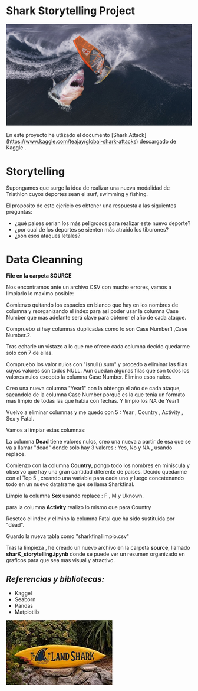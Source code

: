 # Shark Storytelling Project
![img2](https://github.com/amorenorp/Shark_clean_project/blob/main/images/shark-2017046_1280.jpg)


En este proyecto he utlizado el documento [Shark Attack] (https://www.kaggle.com/teajay/global-shark-attacks) descargado de Kaggle .



# Storytelling


Supongamos que surge la idea de realizar una nueva modalidad de Triathlon cuyos deportes sean el surf, swimming y fishing. 


El proposito de este ejericio es obtener una respuesta a las siguientes preguntas:

- ¿qué paises serian los más peligrosos para realizar este nuevo deporte? 
- ¿por cual de los deportes se sienten más atraido los tiburones? 
- ¿son esos ataques letales?


 # Data Cleanning
 **File en la carpeta SOURCE**

Nos encontramos ante un archivo CSV con mucho errores, vamos a limpiarlo lo maximo posible: 

Comienzo quitando los espacios en blanco que hay en los nombres de columna y reorganizando el index para así poder usar la columna Case Number que mas adelante será clave para obtener el año de cada ataque.

Compruebo si hay columnas duplicadas como lo son Case Number.1 ,Case Number.2. 

Tras echarle un vistazo a lo que me ofrece cada columna decido quedarme solo con 7 de ellas. 

Compruebo los valor nulos con "isnull().sum" y procedo a eliminar las filas cuyos valores son todos NULL.
Aun quedan algunas filas que son todos los valores nulos excepto la columna Case Number. 
Elimino esos nulos. 

Creo una nueva columna "Year1" con la obtengo el año de cada ataque, sacandolo de la columna Case Number porque es la que tenia un formato mas limpio de todas las que habia con fechas. Y limpio los NA de Year1

Vuelvo a eliminar columnas y me quedo con 5 : Year , Country , Activity , Sex y Fatal.

Vamos a limpiar estas columnas:

La columna **Dead** tiene valores nulos, creo una nueva a partir de esa que se va a llamar "dead" donde solo hay 3 valores : Yes, No y NA , usando replace.

Comienzo con la columna **Country**,  pongo todo los nombres en miniscula y observo que hay una gran cantidad diferente de paises. 
Decido quedarme con el Top 5 , creando una variable para cada uno y luego concatenando todo en un nuevo dataframe que se llama Sharkfinal.

Limpio la columna **Sex** usando replace : F , M y Uknown.

para la columna **Activity** realizo lo mismo que para Country

Reseteo el index y elimino la columna Fatal que ha sido sustituida por "dead". 

Guardo la nueva tabla como "sharkfinallimpio.csv"


Tras la limpieza , he creado un nuevo archivo en la carpeta **source**, llamado **sharK_storytelling.ipynb** donde se puede ver un resumen organizado en graficos para que sea mas visual y atractivo. 


## *Referencias y bibliotecas:*

 - Kaggel 
 - Seaborn
 - Pandas 
 - Matplotlib

![sharkimg](https://github.com/amorenorp/Shark_clean_project/blob/main/images/sharkimg.jpg)
